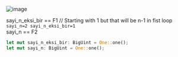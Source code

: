 ![image](https://github.com/AzizEmir/Rust-Fibonacci/assets/101357256/dd9c5026-01c5-4377-918a-7a60a892091a)

sayi_n_eksi_bir == F1 // Starting with 1 but that will be n-1 in fist loop `sayi_n=2 sayi_n_eksi_bir=1` <br> 
sayi_n == F2

```rust
let mut sayi_n_eksi_bir: BigUint = One::one();
let mut sayi_n: BigUint = One::one();
```

